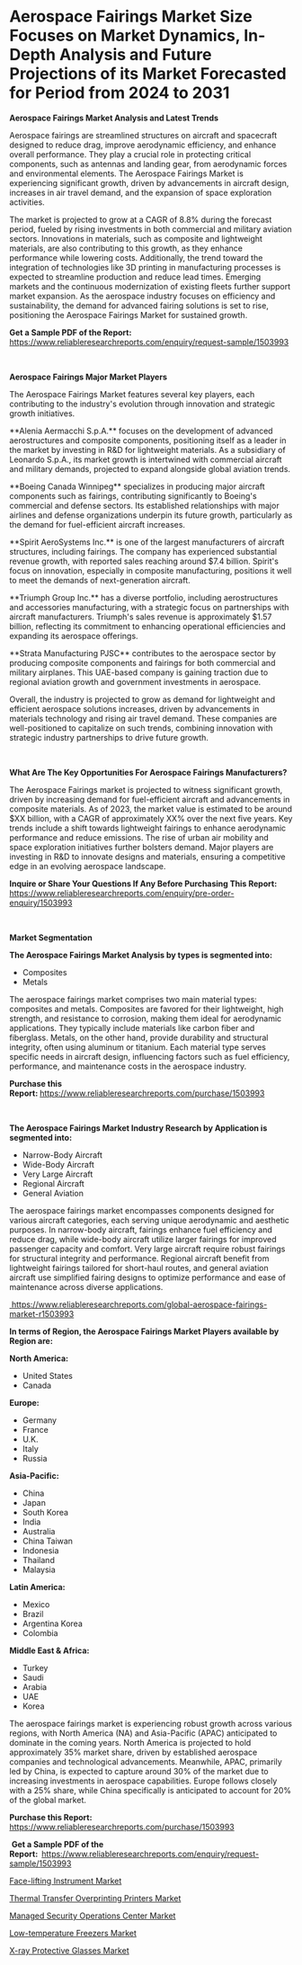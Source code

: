 <p><h1>Aerospace Fairings Market Size Focuses on Market Dynamics, In-Depth Analysis and Future Projections of its Market Forecasted for Period from 2024 to 2031</h1></p><p><strong>Aerospace Fairings Market Analysis and Latest Trends</strong></p>
<p><p>Aerospace fairings are streamlined structures on aircraft and spacecraft designed to reduce drag, improve aerodynamic efficiency, and enhance overall performance. They play a crucial role in protecting critical components, such as antennas and landing gear, from aerodynamic forces and environmental elements. The Aerospace Fairings Market is experiencing significant growth, driven by advancements in aircraft design, increases in air travel demand, and the expansion of space exploration activities.</p><p>The market is projected to grow at a CAGR of 8.8% during the forecast period, fueled by rising investments in both commercial and military aviation sectors. Innovations in materials, such as composite and lightweight materials, are also contributing to this growth, as they enhance performance while lowering costs. Additionally, the trend toward the integration of technologies like 3D printing in manufacturing processes is expected to streamline production and reduce lead times. Emerging markets and the continuous modernization of existing fleets further support market expansion. As the aerospace industry focuses on efficiency and sustainability, the demand for advanced fairing solutions is set to rise, positioning the Aerospace Fairings Market for sustained growth.</p></p>
<p><strong>Get a Sample PDF of the Report:&nbsp;</strong> <a href="https://www.reliableresearchreports.com/enquiry/request-sample/1503993?utm_campaign=10&utm_medium=2&utm_source=Github&utm_content=ia&utm_term=27092024&utm_id=aerospace-fairings">https://www.reliableresearchreports.com/enquiry/request-sample/1503993</a></p>
<p>&nbsp;</p>
<p><strong>Aerospace Fairings Major Market Players</strong></p>
<p><p>The Aerospace Fairings Market features several key players, each contributing to the industry's evolution through innovation and strategic growth initiatives. </p><p>**Alenia Aermacchi S.p.A.** focuses on the development of advanced aerostructures and composite components, positioning itself as a leader in the market by investing in R&D for lightweight materials. As a subsidiary of Leonardo S.p.A., its market growth is intertwined with commercial aircraft and military demands, projected to expand alongside global aviation trends.</p><p>**Boeing Canada Winnipeg** specializes in producing major aircraft components such as fairings, contributing significantly to Boeing's commercial and defense sectors. Its established relationships with major airlines and defense organizations underpin its future growth, particularly as the demand for fuel-efficient aircraft increases.</p><p>**Spirit AeroSystems Inc.** is one of the largest manufacturers of aircraft structures, including fairings. The company has experienced substantial revenue growth, with reported sales reaching around $7.4 billion. Spirit's focus on innovation, especially in composite manufacturing, positions it well to meet the demands of next-generation aircraft.</p><p>**Triumph Group Inc.** has a diverse portfolio, including aerostructures and accessories manufacturing, with a strategic focus on partnerships with aircraft manufacturers. Triumph's sales revenue is approximately $1.57 billion, reflecting its commitment to enhancing operational efficiencies and expanding its aerospace offerings.</p><p>**Strata Manufacturing PJSC** contributes to the aerospace sector by producing composite components and fairings for both commercial and military airplanes. This UAE-based company is gaining traction due to regional aviation growth and government investments in aerospace.</p><p>Overall, the industry is projected to grow as demand for lightweight and efficient aerospace solutions increases, driven by advancements in materials technology and rising air travel demand. These companies are well-positioned to capitalize on such trends, combining innovation with strategic industry partnerships to drive future growth.</p></p>
<p>&nbsp;</p>
<p><strong>What Are The Key Opportunities For Aerospace Fairings Manufacturers?</strong></p>
<p><p>The Aerospace Fairings market is projected to witness significant growth, driven by increasing demand for fuel-efficient aircraft and advancements in composite materials. As of 2023, the market value is estimated to be around $XX billion, with a CAGR of approximately XX% over the next five years. Key trends include a shift towards lightweight fairings to enhance aerodynamic performance and reduce emissions. The rise of urban air mobility and space exploration initiatives further bolsters demand. Major players are investing in R&D to innovate designs and materials, ensuring a competitive edge in an evolving aerospace landscape.</p></p>
<p><strong>Inquire or Share Your Questions If Any Before Purchasing This Report:</strong> <a href="https://www.reliableresearchreports.com/enquiry/pre-order-enquiry/1503993?utm_campaign=10&utm_medium=2&utm_source=Github&utm_content=ia&utm_term=27092024&utm_id=aerospace-fairings">https://www.reliableresearchreports.com/enquiry/pre-order-enquiry/1503993</a></p>
<p>&nbsp;</p>
<p><strong>Market Segmentation</strong></p>
<p><strong>The Aerospace Fairings Market Analysis by types is segmented into:</strong></p>
<p><ul><li>Composites</li><li>Metals</li></ul></p>
<p><p>The aerospace fairings market comprises two main material types: composites and metals. Composites are favored for their lightweight, high strength, and resistance to corrosion, making them ideal for aerodynamic applications. They typically include materials like carbon fiber and fiberglass. Metals, on the other hand, provide durability and structural integrity, often using aluminum or titanium. Each material type serves specific needs in aircraft design, influencing factors such as fuel efficiency, performance, and maintenance costs in the aerospace industry.</p></p>
<p><strong>Purchase this Report:&nbsp;</strong><a href="https://www.reliableresearchreports.com/purchase/1503993?utm_campaign=10&utm_medium=2&utm_source=Github&utm_content=ia&utm_term=27092024&utm_id=aerospace-fairings">https://www.reliableresearchreports.com/purchase/1503993</a></p>
<p>&nbsp;</p>
<p><strong>The Aerospace Fairings Market Industry Research by Application is segmented into:</strong></p>
<p><ul><li>Narrow-Body Aircraft</li><li>Wide-Body Aircraft</li><li>Very Large Aircraft</li><li>Regional Aircraft</li><li>General Aviation</li></ul></p>
<p><p>The aerospace fairings market encompasses components designed for various aircraft categories, each serving unique aerodynamic and aesthetic purposes. In narrow-body aircraft, fairings enhance fuel efficiency and reduce drag, while wide-body aircraft utilize larger fairings for improved passenger capacity and comfort. Very large aircraft require robust fairings for structural integrity and performance. Regional aircraft benefit from lightweight fairings tailored for short-haul routes, and general aviation aircraft use simplified fairing designs to optimize performance and ease of maintenance across diverse applications.</p></p>
<p><a href="https://www.reliableresearchreports.com/global-aerospace-fairings-market-r1503993?utm_campaign=10&utm_medium=2&utm_source=Github&utm_content=ia&utm_term=27092024&utm_id=aerospace-fairings">&nbsp;https://www.reliableresearchreports.com/global-aerospace-fairings-market-r1503993</a></p>
<p><strong>In terms of Region, the Aerospace Fairings Market Players available by Region are:</strong></p>
<p>
    <p> <strong> North America: </strong>
        <ul>
            <li>United States</li>
            <li>Canada</li>
        </ul>
        </p> 
    <p> <strong> Europe: </strong>
        <ul>
            <li>Germany</li>
            <li>France</li>
            <li>U.K.</li>
            <li>Italy</li>
            <li>Russia</li>
        </ul>
        </p> 
    <p> <strong> Asia-Pacific: </strong>
        <ul>
            <li>China</li>
            <li>Japan</li>
            <li>South Korea</li>
            <li>India</li>
            <li>Australia</li>
            <li>China Taiwan</li>
            <li>Indonesia</li>
            <li>Thailand</li>
            <li>Malaysia</li>
        </ul>
        </p> 
    <p> <strong> Latin America: </strong>
        <ul>
            <li>Mexico</li>
            <li>Brazil</li>
            <li>Argentina Korea</li>
            <li>Colombia</li>
        </ul>
        </p> 
    <p> <strong> Middle East & Africa: </strong>
        <ul>
            <li>Turkey</li>
            <li>Saudi</li>
            <li>Arabia</li>
            <li>UAE</li>
            <li>Korea</li>
        </ul>
    </p>
    </p>
<p><p>The aerospace fairings market is experiencing robust growth across various regions, with North America (NA) and Asia-Pacific (APAC) anticipated to dominate in the coming years. North America is projected to hold approximately 35% market share, driven by established aerospace companies and technological advancements. Meanwhile, APAC, primarily led by China, is expected to capture around 30% of the market due to increasing investments in aerospace capabilities. Europe follows closely with a 25% share, while China specifically is anticipated to account for 20% of the global market.</p></p>
<p><strong>Purchase this Report: </strong><a href="https://www.reliableresearchreports.com/purchase/1503993?utm_campaign=10&utm_medium=2&utm_source=Github&utm_content=ia&utm_term=27092024&utm_id=aerospace-fairings">https://www.reliableresearchreports.com/purchase/1503993</a></p>
<p>&nbsp;<strong>Get a Sample PDF of the Report:&nbsp;&nbsp;</strong><a href="https://www.reliableresearchreports.com/enquiry/request-sample/1503993?utm_campaign=10&utm_medium=2&utm_source=Github&utm_content=ia&utm_term=27092024&utm_id=aerospace-fairings">https://www.reliableresearchreports.com/enquiry/request-sample/1503993</a></p>
<p><strong></strong></p>
<p><p><a href="https://issuu.com/reportprime-2/docs/face-lifting-instrument-market-size_92d49f6081aca4?utm_campaign=10&utm_medium=2&utm_source=Github&utm_content=ia&utm_term=27092024&utm_id=aerospace-fairings">Face-lifting Instrument Market</a></p><p><a href="https://issuu.com/reportprime-2/docs/thermal-transfer-overprinting-print_0305ad2946849d?utm_campaign=10&utm_medium=2&utm_source=Github&utm_content=ia&utm_term=27092024&utm_id=aerospace-fairings">Thermal Transfer Overprinting Printers Market</a></p><p><a href="https://www.linkedin.com/pulse/what-influencing-future-managed-security-operations-center-d5k3f?utm_campaign=10&utm_medium=2&utm_source=Github&utm_content=ia&utm_term=27092024&utm_id=aerospace-fairings">Managed Security Operations Center Market</a></p><p><a href="https://github.com/SanjidaMahmud54/Market-Research-Report-List-1/blob/main/low-temperature-freezers-market.md?utm_campaign=10&utm_medium=2&utm_source=Github&utm_content=ia&utm_term=27092024&utm_id=aerospace-fairings">Low-temperature Freezers Market</a></p><p><a href="https://github.com/hgf64gh/Market-Research-Report-List-1/blob/main/x-ray-protective-glasses-market.md?utm_campaign=10&utm_medium=2&utm_source=Github&utm_content=ia&utm_term=27092024&utm_id=aerospace-fairings">X-ray Protective Glasses Market</a></p></p>